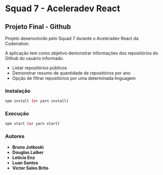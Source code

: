 # Squad 7 - Aceleradev React

## Projeto Final - Github

Projeto desenvolvido pelo Squad 7 durante o Aceleradev React da Codenation.

A aplicação tem como objetivo demonstrar informações dos repositórios do Github do usuário informado.

* Listar repositórios públicos
* Demonstrar resumo de quantidade de repositórios por ano
* Opção de filtrar repositórios por uma determinada linguagem

### Instalação

```bash
npm install (or yarn install)
```

### Execução

```bash
npm start (or yarn start)
```

### Autores

* **Bruno Jutkoski**
* **Douglas Laiber**
* **Leticia Enz**
* **Luan Santos**
* **Victor Sales Brito**
